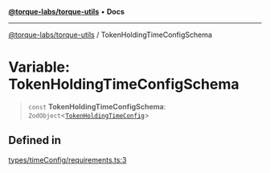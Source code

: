 [**@torque-labs/torque-utils**](../README.md) • **Docs**

***

[@torque-labs/torque-utils](../README.md) / TokenHoldingTimeConfigSchema

# Variable: TokenHoldingTimeConfigSchema

> `const` **TokenHoldingTimeConfigSchema**: `ZodObject`\<[`TokenHoldingTimeConfig`](../type-aliases/TokenHoldingTimeConfig.md)\>

## Defined in

[types/timeConfig/requirements.ts:3](https://github.com/torque-labs/torque-utils/blob/a612e615fa21888d00ebb7bf70f9910fab4be80a/types/timeConfig/requirements.ts#L3)
